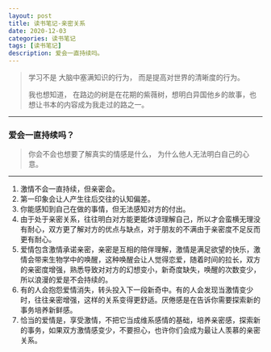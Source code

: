 ```yaml
---
layout: post
title: 读书笔记-亲密关系
date: 2020-12-03
categories: 读书笔记
tags: [读书笔记]
description: 爱会一直持续吗。
---
```

> 学习不是 大脑中塞满知识的行为， 而是提高对世界的清晰度的行为。
>
> 我也想知道， 在路边的树是在花期的紫薇树，想明白异国他乡的故事，也想让书本的内容成为我走过的路之一。

****

### 爱会一直持续吗？

> 你会不会也想要了解真实的情感是什么， 为什么他人无法明白自己的心意。
****
1. 激情不会一直持续，但亲密会。
2. 第一印象会让人产生往后交往的认知偏差。
3. 你能感知到自己在做的事情，但无法感知对方的付出。
4. 由于处于亲密关系，往往明白对方能更能体谅理解自己，所以才会蛮横无理没有耐心，双方更了解对方的优点与缺点，对于朋友的不满由于亲密度不足反而更有耐心。
5. 爱情包含激情承诺亲密，亲密是互相的陪伴理解，激情是满足欲望的快乐，激情会带来生物学中的唤醒，这种唤醒会让人觉得恋爱，随着时间的拉长，双方的亲密度增强，熟悉导致对对方的幻想变小，新奇度缺失，唤醒的次数变少，所以浪漫的爱是不会持续的。
6. 有的人会抱怨爱情消失，转头投入下一段新奇中。有的人会发现当激情变少时，往往亲密增强，这样的关系变得更舒适。厌倦感是在告诉你需要探索新的事务培养新鲜感。
7. 恰当的爱情是，享受激情，不把它当成维系感情的基础，培养亲密感，探索新的事务，如果双方激情感变少，不要担心，也许你们会成为最让人羡慕的亲密关系。